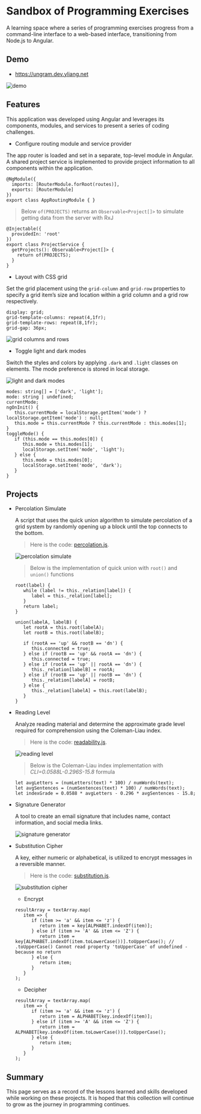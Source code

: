 # Sandbox of Programming Exercises
A learning space where a series of programming exercises progress from a command-line interface to a web-based interface, transitioning from Node.js to Angular.

## Demo
- https://ungram.dev.yliang.net

![demo](/src/assets/demo.png)

## Features
This application was developed using Angular and leverages its components, modules, and services to present a series of coding challenges.

- Configure routing module and service provider

The app router is loaded and set in a separate, top-level module in Angular. A shared project service is implemented to provide project information to all components within the application.

```
@NgModule({
  imports: [RouterModule.forRoot(routes)],
  exports: [RouterModule]
})
export class AppRoutingModule { }
```

> Below `of(PROJECTS)` returns an `Observable<Project[]>` to simulate getting data from the server with RxJ
```
@Injectable({
  providedIn: 'root'
})
export class ProjectService {
  getProjects(): Observable<Project[]> {
    return of(PROJECTS);
  }
}
```

- Layout with CSS grid

Set the grid placement using the `grid-column` and `grid-row` properties to specify a grid item’s size and location within a grid column and a grid row respectively.

```
display: grid;
grid-template-columns: repeat(4,1fr);
grid-template-rows: repeat(8,1fr);
grid-gap: 36px;
```

![grid columns and rows](/src/assets/grid.png)

- Toggle light and dark modes

Switch the styles and colors by applying `.dark` and `.light` classes on elements. The mode preference is stored in local storage.

![light and dark modes](/src/assets/lightdark.gif)

```
modes: string[] = ['dark', 'light'];
mode: string | undefined;
currentMode;
ngOnInit() {
   this.currentMode = localStorage.getItem('mode') ? localStorage.getItem('mode') : null;
   this.mode = this.currentMode ? this.currentMode : this.modes[1];
}
toggleMode() {
   if (this.mode == this.modes[0]) {
      this.mode = this.modes[1];
      localStorage.setItem('mode', 'light');
   } else {
      this.mode = this.modes[0];
      localStorage.setItem('mode', 'dark');
   }
}
```

## Projects

- Percolation Simulate

   A script that uses the quick union algorithm to simulate percolation of a grid system by randomly opening up a block until the top connects to the bottom.

   > Here is the code: [percolation.js](/src/app/shared/raw/percolation.js).

   ![percolation simulate](/src/assets/percolation.gif)


   > Below is the implementation of quick union with `root()` and `union()` functions

   ```
   root(label) {
      while (label != this._relation[label]) {
         label = this._relation[label];
      }
      return label;
   }

   union(labelA, labelB) {
      let rootA = this.root(labelA);
      let rootB = this.root(labelB);

      if (rootA == 'up' && rootB == 'dn') {
         this.connected = true;
      } else if (rootB == 'up' && rootA == 'dn') {
         this.connected = true;
      } else if (rootA == 'up' || rootA == 'dn') {
         this._relation[labelB] = rootA;
      } else if (rootB == 'up' || rootB == 'dn') {
         this._relation[labelA] = rootB;
      } else {
         this._relation[labelA] = this.root(labelB);
      }
   }
   ```

- Reading Level

   Analyze reading material and determine the approximate grade level required for comprehension using the Coleman-Liau index.

   > Here is the code: [readability.js](/src/app/shared/raw/readability.js).

   ![reading level](/src/assets/readability.gif)

   > Below is the Coleman-Liau index implementation with _CLI=0.0588L-0.296S-15.8_ formula

   ```
   let avgLetters = (numLetters(text) * 100) / numWords(text);
   let avgSentences = (numSentences(text) * 100) / numWords(text);
   let indexGrade = 0.0588 * avgLetters - 0.296 * avgSentences - 15.8;
   ```

- Signature Generator

   A tool to create an email signature that includes name, contact information, and social media links.

   ![signature generator](/src/assets/signature.png)


- Substitution Cipher

   A key, either numeric or alphabetical, is utilized to encrypt messages in a reversible manner.

   > Here is the code: [substitution.js](/src/app/shared/raw/substitution.js).

   ![substitution cipher](/src/assets/substitution.gif)

   - Encrypt
   ```
   resultArray = textArray.map(
      item => {
         if (item >= 'a' && item <= 'z') {
            return item = key[ALPHABET.indexOf(item)];
         } else if (item >= 'A' && item <= 'Z') {
            return item = key[ALPHABET.indexOf(item.toLowerCase())].toUpperCase(); // .toUpperCase() Cannot read property 'toUpperCase' of undefined - because no return
         } else {
            return item;
         }
      }
   );
   ```
   - Decipher
   ```
   resultArray = textArray.map(
      item => {
         if (item >= 'a' && item <= 'z') {
            return item = ALPHABET[key.indexOf(item)];
         } else if (item >= 'A' && item <= 'Z') {
            return item = ALPHABET[key.indexOf(item.toLowerCase())].toUpperCase();
         } else {
            return item;
         }
      }
   );
   ```


## Summary
This page serves as a record of the lessons learned and skills developed while working on these projects. It is hoped that this collection will continue to grow as the journey in programming continues.